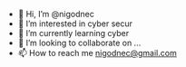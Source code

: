 - 👋 Hi, I’m @nigodnec
- 👀 I’m interested in cyber secur
- 🌱 I’m currently learning cyber 
- 💞️ I’m looking to collaborate on ...
- 📫 How to reach me nigodnec@gmail.com

<!---
nigodnec/nigodnec is a ✨ special ✨ repository because its `README.md` (this file) appears on your GitHub profile.
You can click the Preview link to take a look at your changes.
--->
